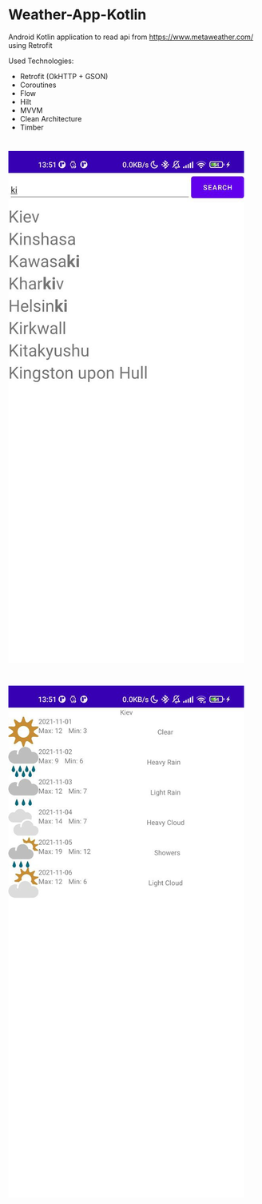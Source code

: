 # Weather-App-Kotlin

Android Kotlin application to read api from https://www.metaweather.com/ using Retrofit

Used Technologies:
- Retrofit (OkHTTP + GSON)
- Coroutines
- Flow
- Hilt
- MVVM
- Clean Architecture
- Timber

# ![alt text](https://github.com/PanVova/Weather-App-Kotlin/blob/master/1)
# ![alt text](https://github.com/PanVova/Weather-App-Kotlin/blob/master/2)
